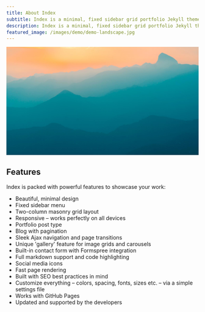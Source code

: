 ```yaml
---
title: About Index
subtitle: Index is a minimal, fixed sidebar grid portfolio Jekyll theme. Perfect for designers, artists, photographers and developers to use for their portfolio website.
description: Index is a minimal, fixed sidebar grid portfolio Jekyll theme.
featured_image: /images/demo/demo-landscape.jpg
---
```


![](/images/demo/demo-landscape.jpg)

## Features

Index is packed with powerful features to showcase your work:

- Beautiful, minimal design
- Fixed sidebar menu
- Two-column masonry grid layout
- Responsive – works perfectly on all devices
- Portfolio post type
- Blog with pagination
- Sleek Ajax navigation and page transitions
- Unique 'gallery' feature for image grids and carousels
- Built-in contact form with Formspree integration
- Full markdown support and code highlighting
- Social media icons
- Fast page rendering
- Built with SEO best practices in mind
- Customize everything – colors, spacing, fonts, sizes etc. – via a simple settings file
- Works with GitHub Pages
- Updated and supported by the developers
